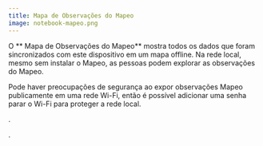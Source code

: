 ```yaml
---
title: Mapa de Observações do Mapeo
image: notebook-mapeo.png
---
```


O ** Mapa de Observações do Mapeo** mostra todos os dados que foram sincronizados com este dispositivo em um mapa offline. Na rede local, mesmo sem instalar o Mapeo, as pessoas podem explorar as observações do Mapeo.

Pode haver preocupações de segurança ao expor observações Mapeo publicamente em uma rede Wi-Fi, então é possível <app-button :inline="true" localurl=":8086/all/https://docs.earthdefenderstoolkit.com/device-usage/customizing-experience">adicionar uma senha parar o Wi-Fi</app-button> para proteger a rede local.

<app-button :color="true" localurl=":8084" text="Explore Observations"></app-button>.

<app-button localurl=":8086/all/https://docs.earthdefenderstoolkit.com/device-usage/bundled-applications/mapeo-data-hub/observations-map" text="Read documentation"></app-button>.
